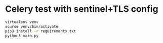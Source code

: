 # Celery test with sentinel+TLS config

```bash
virtualenv venv
sourse venv/bin/activate
pip3 install -r requirements.txt
python3 main.py
```
